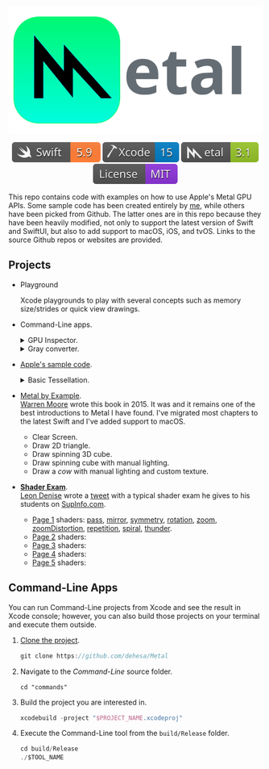 <p align="center">
   <img src="Documentation/Assets/Metal.svg" alt="Metal Logo & Name"/>
</p>

<p align="center">
    <a href="https://swift.org/about/#swiftorg-and-open-source"><img src="Documentation/Assets/Badges/Swift.svg" alt="Swift 5.9"></a>
    <a href="https://developer.apple.com/xcode/"><img src="Documentation/Assets/Badges/Xcode.svg" alt="Xcode 15"></a>
    <a href="https://developer.apple.com/metal/"><img src="Documentation/Assets/Badges/Metal.svg" alt="Metal 3.1"></a>
    <a href="http://doge.mit-license.org"><img src="Documentation/Assets/Badges/License.svg" alt="MIT License"></a>
</p>

This repo contains code with examples on how to use Apple's Metal GPU APIs. Some sample code has been created entirely by [me](https://github.com/dehesa), while others have been picked from Github. The latter ones are in this repo because they have been heavily modified, not only to support the latest version of Swift and SwiftUI, but also to add support to macOS, iOS, and tvOS. Links to the source Github repos or websites are provided.

## Projects

-   Playground

    Xcode playgrounds to play with several concepts such as memory size/strides or quick view drawings.

-   Command-Line apps.

    <div>
    <details><summary>GPU Inspector.</summary><p>

    Prints on `stdout` a brief description of all your available GPUs. For example:

    ```
    Apple M1 Max
      Built-in GPU
      Unified memory (shared with CPU)
        max recommended working set: 48 GB
      Feature set support
        family: apple 1, apple 2, apple 3, apple 4, apple 5, apple 6, apple 7, metal 3
      General Purpose Computing
        max threadgroup memory: 32 kB
        max threads per threadgroup: [1024, 1024, 1024]
        threads execution width: 32
    
    Intel(R) HD Graphics 530
      Built-in GPU (low power)
      Unified memory (shared with CPU)
        max recommended working set: 1.61 GB
      Feature set support
        family: common 1, common 2, common 3, apple 1, apple 2, apple 3, apple 4
      General Purpose Computing
        max threadgroup memory: 64 KB
        max threads per threadgroup: [1024, 1024, 1024]
        threads execution width: 32

    AMD Radeon Pro 460
      Built-in GPU
      Discrete memory
        max recommended working set: 4.29 GB
      Feature set support
        family: common 1, common 2, common 3, apple 1, apple 2, apple 3, apple 4
      General Purpose Computing
        max threadgroup memory: 64 KB
        max threads per threadgroup: [1024, 1024, 1024]
        threads execution width: 64
    ```

    </p></details>
    <details><summary>Gray converter.</summary><p>
    
    Transform an image into its gray-scale version.
    
    This command-line utitily expects a single argument indicating the location of the image to transform and outputs the gray scale version to the `~/Desktop` with name `out.png`.
    You can run it from Xcode by pressing ⌘ + R. This project scheme has an argument where you can specify a different image from the default image.

    This utility is based on [Safx](https://github.com/safx)' gray converter [compute sample](https://github.com/safx/Metal-CommandLine-Sample-Swift).

    </p></details>
    </div>

-   [Apple's sample code](https://developer.apple.com/metal/sample-code).

    <details><summary>Basic Tessellation.</summary><p>

    [This sample](https://developer.apple.com/library/content/samplecode/MetalBasicTessellation/Introduction/Intro.html) shows how to tessellate a triangle or quad patch with adjustable per-patch tessellation factors.

    </p><p align="center">
        <img src="Documentation/Assets/Tessellation.png" alt="macOS app tessellating a triangle"/>
    </p></details>

-   [Metal by Example](https://metalbyexample.com).
    <br>[Warren Moore](https://warrenmoore.net) wrote this book in 2015. It was and it remains one of the best introductions to Metal I have found.
    I've migrated most chapters to the latest Swift and I've added support to macOS.

    - Clear Screen.
    - Draw 2D triangle.
    - Draw spinning 3D cube.
    - Draw spinning cube with manual lighting.
    - Draw a _cow_ with manual lighting and custom texture.

-   [**Shader Exam**](https://github.com/leon196/SIGExam).
    <br>[Leon Denise](http://leon196.github.io) wrote a [tweet](https://twitter.com/leondenise/status/953716696161882114) with a typical shader exam he gives to his students on [SupInfo.com](https://rubika-edu.com).
    -   [Page 1](Shader%20Exam/Sources/Common/Assets/Exam/Page1.png) shaders:
        [pass](Shader%20Exam/Sources/Common/Pages/ShadersPage1.metal#L7),
        [mirror](Shader%20Exam/Sources/Common/Pages/ShadersPage1.metal#L17),
        [symmetry](Shader%20Exam/Sources/Common/Pages/ShadersPage1.metal#L24),
        [rotation](Shader%20Exam/Sources/Common/Pages/ShadersPage1.metal#L32),
        [zoom](Shader%20Exam/Sources/Common/Pages/ShadersPage1.metal#L50),
        [zoomDistortion](Shader%20Exam/Sources/Common/Pages/ShadersPage1.metal#L59),
        [repetition](Shader%20Exam/Sources/Common/Pages/ShadersPage1.metal#L70),
        [spiral](Shader%20Exam/Sources/Common/Pages/ShadersPage1.metal#L77),
        [thunder](Shader%20Exam/Sources/Common/Pages/ShadersPage1.metal#L91).
    -   [Page 2](Shader%20Exam/Sources/Common/Assets/Exam/Page2.png) shaders:
    -   [Page 3](Shader%20Exam/Sources/Common/Assets/Exam/Page3.png) shaders:
    -   [Page 4](Shader%20Exam/Sources/Common/Assets/Exam/Page4.png) shaders:
    -   [Page 5](Shader%20Exam/Sources/Common/Assets/Exam/Page5.png) shaders:

## Command-Line Apps

You can run Command-Line projects from Xcode and see the result in Xcode console; however, you can also build those projects on your terminal and execute them outside.

1. [Clone the project](xcode://clone?repo=https://github.com/dehesa/Metal).

    ```swift
    git clone https://github.com/dehesa/Metal
    ```

2. Navigate to the _Command-Line_ source folder.

    ```
    cd "commands"
    ```

3. Build the project you are interested in.

    ```swift
    xcodebuild -project "$PROJECT_NAME.xcodeproj"
    ```

4. Execute the Command-Line tool from the `build/Release` folder.
    ```swift
    cd build/Release
    ./$TOOL_NAME
    ```
